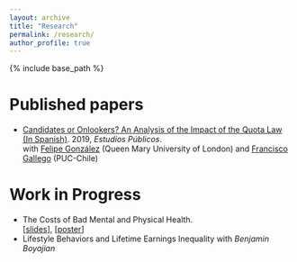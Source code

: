 ```yaml
---
layout: archive
title: "Research"
permalink: /research/
author_profile: true
---
```


{% include base_path %}


Published papers
======
  * [Candidates or Onlookers? An Analysis of the Impact of the Quota Law (In Spanish)](https://www.estudiospublicos.cl/index.php/cep/article/view/21/26). 2019, *Estudios Públicos*. \
with [Felipe González](https://fagonza4.github.io/) (Queen Mary University of London) and [Francisco Gallego](https://sites.google.com/view/franciscoagallego) (PUC-Chile)

Work in Progress
======
  * The Costs of Bad Mental and Physical Health.<br>
[[slides](https://galen015.github.io/files/250220_workshop_presentation.pdf)], [[poster](https://galen015.github.io/files/250320_poster_draft.pdf)]
  * Lifestyle Behaviors and Lifetime Earnings Inequality with <i>Benjamin Boyajian</i>
